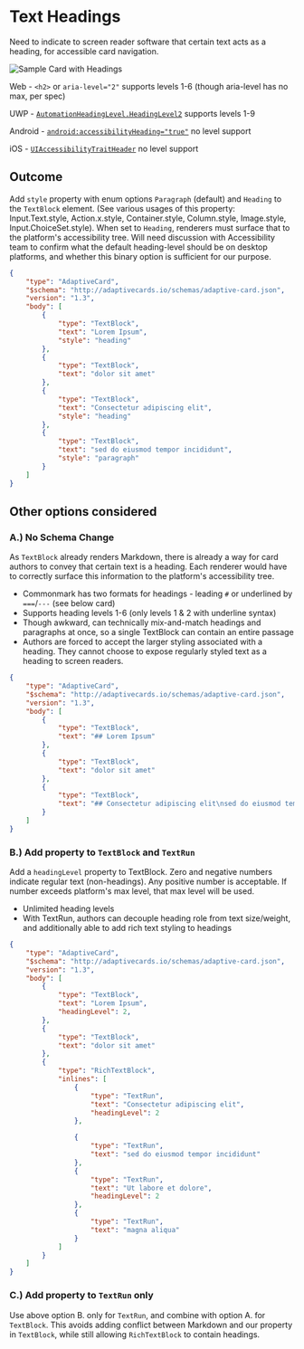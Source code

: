# Text Headings

Need to indicate to screen reader software that certain text acts as a heading, for accessible card navigation.

![Sample Card with Headings](https://user-images.githubusercontent.com/4442788/110691207-db662b80-81b2-11eb-9265-856d1885ad64.png)

Web - `<h2>` or `aria-level="2"` supports levels 1-6 (though aria-level has no max, per spec)

UWP - [`AutomationHeadingLevel.HeadingLevel2`](https://docs.microsoft.com/en-us/uwp/api/windows.ui.xaml.automation.automationproperties.headinglevelproperty) supports levels 1-9

Android - [`android:accessibilityHeading="true"`](https://developer.android.com/guide/topics/ui/accessibility/principles#headings_within_text) no level support

iOS - [`UIAccessibilityTraitHeader`]() no level support

## Outcome

Add `style` property with enum options `Paragraph` (default) and `Heading` to the `TextBlock` element. (See various usages of this property: Input.Text.style, Action.x.style, Container.style, Column.style, Image.style, Input.ChoiceSet.style). When set to `Heading`, renderers must surface that to the platform's accessibility tree. Will need discussion with Accessibility team to confirm what the default heading-level should be on desktop platforms, and whether this binary option is sufficient for our purpose.

```json
{
    "type": "AdaptiveCard",
    "$schema": "http://adaptivecards.io/schemas/adaptive-card.json",
    "version": "1.3",
    "body": [
        {
            "type": "TextBlock",
            "text": "Lorem Ipsum",
            "style": "heading"
        },
        {
            "type": "TextBlock",
            "text": "dolor sit amet"
        },
        {
            "type": "TextBlock",
            "text": "Consectetur adipiscing elit",
            "style": "heading"
        },
        {
            "type": "TextBlock",
            "text": "sed do eiusmod tempor incididunt",
            "style": "paragraph"
        }
    ]
}
```

## Other options considered

### A.) No Schema Change

As `TextBlock` already renders Markdown, there is already a way for card authors to convey that certain text is a heading. Each renderer would have to correctly surface this information to the platform's accessibility tree.

* Commonmark has two formats for headings - leading `#` or underlined by `===`/`---` (see below card)
* Supports heading levels 1-6 (only levels 1 & 2 with underline syntax)
* Though awkward, can technically mix-and-match headings and paragraphs at once, so a single TextBlock can contain an entire passage
* Authors are forced to accept the larger styling associated with a heading. They cannot choose to expose regularly styled text as a heading to screen readers.

```json
{
    "type": "AdaptiveCard",
    "$schema": "http://adaptivecards.io/schemas/adaptive-card.json",
    "version": "1.3",
    "body": [
        {
            "type": "TextBlock",
            "text": "## Lorem Ipsum"
        },
        {
            "type": "TextBlock",
            "text": "dolor sit amet"
        },
        {
            "type": "TextBlock",
            "text": "## Consectetur adipiscing elit\nsed do eiusmod tempor incididunt\n\nUt labore et dolore\n---\nmagna aliqua"
        }
    ]
}
```


### B.) Add property to `TextBlock` and `TextRun`

Add a `headingLevel` property to TextBlock. Zero and negative numbers indicate regular text (non-headings). Any positive number is acceptable. If number exceeds platform's max level, that max level will be used.

* Unlimited heading levels
* With TextRun, authors can decouple heading role from text size/weight, and additionally able to add rich text styling to headings

```json
{
    "type": "AdaptiveCard",
    "$schema": "http://adaptivecards.io/schemas/adaptive-card.json",
    "version": "1.3",
    "body": [
        {
            "type": "TextBlock",
            "text": "Lorem Ipsum",
            "headingLevel": 2,
        },
        {
            "type": "TextBlock",
            "text": "dolor sit amet"
        },
        {
            "type": "RichTextBlock",
            "inlines": [
                {
                    "type": "TextRun",
                    "text": "Consectetur adipiscing elit",
                    "headingLevel": 2
                },

                {
                    "type": "TextRun",
                    "text": "sed do eiusmod tempor incididunt"
                },
                {
                    "type": "TextRun",
                    "text": "Ut labore et dolore",
                    "headingLevel": 2
                },
                {
                    "type": "TextRun",
                    "text": "magna aliqua"
                }
            ]
        }
    ]
}
```

### C.) Add property to `TextRun` only

Use above option B. only for `TextRun`, and combine with option A. for `TextBlock`. This avoids adding conflict between Markdown and our property in `TextBlock`, while still allowing `RichTextBlock` to contain headings.
